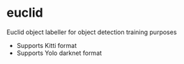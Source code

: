 # euclid
Euclid object labeller for object detection training purposes

- Supports Kitti format
- Supports Yolo darknet format
